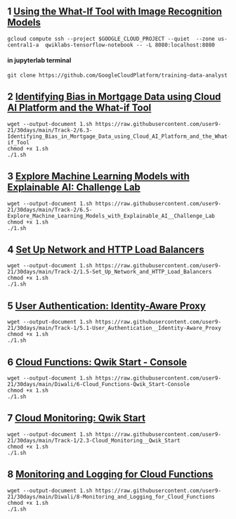 
## 1 [Using the What-If Tool with Image Recognition Models](https://www.cloudskillsboost.google/games/2103/labs/11787)
```
gcloud compute ssh --project $GOOGLE_CLOUD_PROJECT --quiet  --zone us-central1-a  qwiklabs-tensorflow-notebook -- -L 8080:localhost:8080

```
   ####      in jupyterlab terminal
```
git clone https://github.com/GoogleCloudPlatform/training-data-analyst

```

## 2 [Identifying Bias in Mortgage Data using Cloud AI Platform and the What-if Tool](https://www.cloudskillsboost.google/games/2103/labs/11788)
```
wget --output-document 1.sh https://raw.githubusercontent.com/user9-21/30days/main/Track-2/6.3-Identifying_Bias_in_Mortgage_Data_using_Cloud_AI_Platform_and_the_What-if_Tool
chmod +x 1.sh
./1.sh

```

## 3 [Explore Machine Learning Models with Explainable AI: Challenge Lab](https://www.cloudskillsboost.google/games/2103/labs/11789)
```
wget --output-document 1.sh https://raw.githubusercontent.com/user9-21/30days/main/Track-2/6.5-Explore_Machine_Learning_Models_with_Explainable_AI__Challenge_Lab
chmod +x 1.sh
./1.sh

```

## 4 [Set Up Network and HTTP Load Balancers](https://www.cloudskillsboost.google/games/2103/labs/11790)
```
wget --output-document 1.sh https://raw.githubusercontent.com/user9-21/30days/main/Track-2/1.5-Set_Up_Network_and_HTTP_Load_Balancers
chmod +x 1.sh
./1.sh

```

## 5 [User Authentication: Identity-Aware Proxy](https://www.cloudskillsboost.google/games/2103/labs/11791)
```
wget --output-document 1.sh https://raw.githubusercontent.com/user9-21/30days/main/Track-1/5.1-User_Authentication__Identity-Aware_Proxy
chmod +x 1.sh
./1.sh

```

## 6 [Cloud Functions: Qwik Start - Console](https://www.cloudskillsboost.google/games/2103/labs/11792)
```
wget --output-document 1.sh https://raw.githubusercontent.com/user9-21/30days/main/Diwali/6-Cloud_Functions-Qwik_Start-Console
chmod +x 1.sh
./1.sh

```
## 7 [Cloud Monitoring: Qwik Start](https://www.cloudskillsboost.google/games/2103/labs/11793)
```
wget --output-document 1.sh https://raw.githubusercontent.com/user9-21/30days/main/Track-1/2.3-Cloud_Monitoring__Qwik_Start
chmod +x 1.sh
./1.sh

```


## 8 [Monitoring and Logging for Cloud Functions](https://www.cloudskillsboost.google/games/2103/labs/11794)
```
wget --output-document 1.sh https://raw.githubusercontent.com/user9-21/30days/main/Diwali/8-Monitoring_and_Logging_for_Cloud_Functions
chmod +x 1.sh
./1.sh

```
